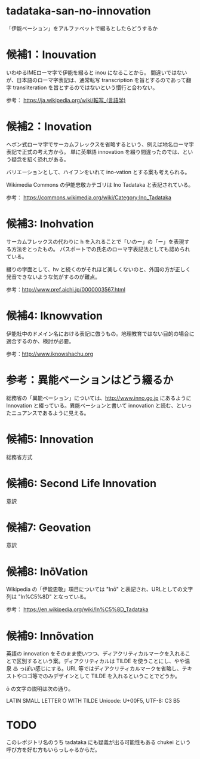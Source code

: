 # tadataka-san-no-innovation
「伊能ベーション」をアルファベットで綴るとしたらどうするか

候補1：Inouvation
=================
いわゆるIMEローマ字で伊能を綴ると inou になることから。
間違いではないが、日本語のローマ字表記は、通常転写 transcription を旨とするのであって翻字 transliteration を旨とするのではないという慣行と合わない。

参考： https://ja.wikipedia.org/wiki/転写_(言語学)

候補2：Inovation
=================
ヘボン式ローマ字でサーカムフレックスを省略するという、例えば地名ローマ字表記で正式の考え方から。
単に英単語 innovation を綴り間違ったのでは、という疑念を招く恐れがある。

バリエーションとして、ハイフンをいれて ino-vation とする案も考えられる。

Wikimedia Commons の伊能忠敬カテゴリは Ino Tadataka と表記されている。

参考： https://commons.wikimedia.org/wiki/Category:Ino_Tadataka

候補3: Inohvation
=================
サーカムフレックスの代わりに h を入れることで「いのー」の「ー」を表現する方法をとったもの。
パスポートでの氏名のローマ字表記法としても認められている。

綴りの字面として、hv と続くのがそれほど美しくないのと、外国の方が正しく発音できないような気がするのが難点。

参考：http://www.pref.aichi.jp/0000003567.html

候補4: Iknowvation
==================
伊能社中のドメイン名における表記に倣うもの。地理教育ではない目的の場合に適合するのか、検討が必要。

参考：http://www.iknowshachu.org

参考：異能ベーションはどう綴るか
================================
総務省の「異能ベーション」については、http://www.inno.go.jp にあるように Innovation と綴っている。異能ベーションと書いて innovation と読む、といったニュアンスであるように見える。

候補5: Innovation
=================
総務省方式

候補6: Second Life Innovation
=============================
意訳

候補7: Geovation
================
意訳

候補8: InōVation
================
Wikipedia の「伊能忠敬」項目については "Inō" と表記され、URLとしての文字列は "In%C5%8D" となっている。

参考： https://en.wikipedia.org/wiki/In%C5%8D_Tadataka

候補9: Innõvation
=================
英語の innovation をそのまま使いつつ、ディアクリティカルマークを入れることで区別するという案。ディアクリティカルは TILDE を使うことにし、やや温泉 ♨ っぽい感じにする。URL 等ではディアクリティカルマークを省略し、テキストやロゴ等でのみデザインとして TILDE を入れるということでどうか。

õ の文字の説明は次の通り。

LATIN SMALL LETTER O WITH TILDE
Unicode: U+00F5, UTF-8: C3 B5

TODO
====
このレポジトリ名のうち tadataka にも疑義が出る可能性もある chukei という呼び方を好む方もいらっしゃるからだ。
